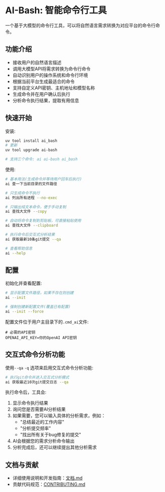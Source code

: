 # AI-Bash: 智能命令行工具

一个基于大模型的命令行工具，可以将自然语言需求转换为对应平台的命令行命令。

## 功能介绍

- 接收用户的自然语言描述
- 调用大模型API将需求转换为命令行命令
- 自动识别用户的操作系统和命令行环境
- 根据当前平台生成最适合的命令
- 支持自定义API密钥、主机地址和模型名称
- 生成命令并在用户确认后执行
- 分析命令执行结果，提取有用信息

## 快速开始

安装:
```bash
uv tool install ai_bash
# 更新
uv tool upgrade ai-bash

# 支持三个命令: ai ai-bash ai_bash
```

使用:
```bash
# 基本用法(生成命令并等待用户回车后执行)
ai 查一下当前目录的文件路径

# 只生成命令不执行
ai 列出所有进程 --no-exec

# 只输出纯文本命令，便于手动复制
ai 查找大文件 --copy

# 自动将命令复制到剪贴板，可直接粘贴使用
ai 查找大文件 --clipboard

# 执行命令后交互式分析结果
ai 获取最新10条git提交 --qa

# 查看帮助信息
ai --help
```

## 配置

初始化并查看配置:
```bash
# 显示配置文件路径，如果不存在则创建
ai --init

# 强制创建新配置文件(覆盖已有配置)
ai --init --force
```

配置文件位于用户主目录下的`.cmd_ai`文件:
```
# 必需的API密钥
OPENAI_API_KEY=你的OpenAI API密钥
```

## 交互式命令分析功能

使用`--qa` `-q` 选项来启用交互式命令分析功能:

```bash
# 执行git命令并进入交互式分析模式
ai 获取最近10次git提交日志 --qa
```

执行命令后，工具会:
1. 显示命令执行结果
2. 询问您是否需要AI分析结果
3. 如果需要，您可以输入具体的分析需求，例如：
   - "总结最近的工作内容"
   - "分析提交频率"
   - "找出所有关于bug修复的提交"
4. AI会根据您的需求分析命令输出
5. 分析完成后，还可以继续提出其他分析需求

## 文档与贡献

- 详细使用说明和开发指南：[文档.md](文档.md)
- 贡献代码规范：[CONTRIBUTING.md](CONTRIBUTING.md) 